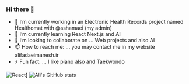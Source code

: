 ### Hi there 👋
- 🔭 I’m currently working in an Electronic Health Records project named Healthomat with @sshamaei (my admin)
- 🌱 I’m currently learning React Next.js and AI
- 👯 I’m looking to collaborate on ... Web projects and also AI
- 📫 How to reach me: ... you may contact me in my website alifadaeimanesh.ir
- ⚡ Fun fact: ... I like piano also and Taekwondo

![React](https://img.shields.io/badge/React-000000?style=for-the-badge&logo=React&logoColor=blue)]
![Ali's GitHub stats](https://github-readme-stats.vercel.app/api?username=alifadaei&show_icons=true&theme=radical)

